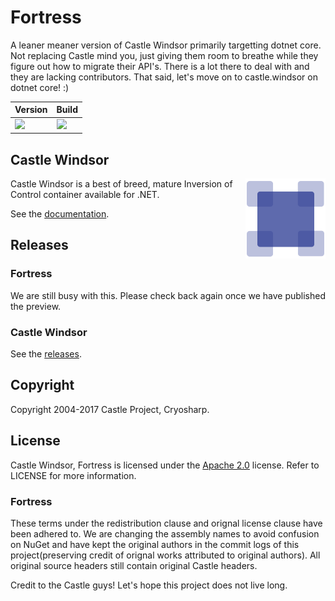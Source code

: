 # Fortress

A leaner meaner version of Castle Windsor primarily targetting dotnet core. Not replacing Castle mind you, just giving them
room to breathe while they figure out how to migrate their API's. There is a lot there to deal with and they are lacking 
contributors. That said, let's move on to castle.windsor on dotnet core! :)

| Version | Build   |
|---------|---------|
| <a href= "https://www.nuget.org/packages/fortress/"><img src="https://img.shields.io/nuget/v/fortress.svg" /></a> | <a href= "https://ci.appveyor.com/project/fir3pho3nixx/fortress"><img src="https://ci.appveyor.com/api/projects/status/tbi049b1y5fbjnt8/branch/master?svg=true" /></a> |

## Castle Windsor

<img align="right" src="docs/images/windsor-logo.png">

Castle Windsor is a best of breed, mature Inversion of Control container available for .NET.

See the [documentation](https://github.com/castleproject/Windsor/blob/master/README.md).

## Releases

### Fortress

We are still busy with this. Please check back again once we have published the preview.

### Castle Windsor

See the [releases](https://github.com/castleproject/Windsor/releases).

## Copyright

Copyright 2004-2017 Castle Project, Cryosharp.

## License

Castle Windsor, Fortress is licensed under the [Apache 2.0](http://opensource.org/licenses/Apache-2.0) license. 
Refer to LICENSE for more information.

### Fortress

These terms under the redistribution clause and orignal license clause have been adhered to. We are changing the assembly 
names to avoid confusion on NuGet and have kept the original authors in the commit logs of this project(preserving credit 
of orignal works attributed to original authors). All original source headers still contain original Castle headers. 

Credit to the Castle guys! Let's hope this project does not live long. 
